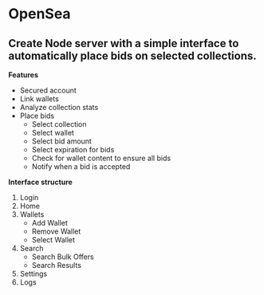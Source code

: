 # OpenSea

## Create Node server with a simple interface to automatically place bids on selected collections.

**Features**
- Secured account
- Link wallets
- Analyze collection stats
- Place bids
  - Select collection
  - Select wallet
  - Select bid amount
  - Select expiration for bids
  - Check for wallet content to ensure all bids
  - Notify when a bid is accepted

**Interface structure**
1. Login
2. Home
3. Wallets
    - Add Wallet
   - Remove Wallet
   - Select Wallet
4. Search
    - Search Bulk Offers
   - Search Results
5. Settings
6. Logs

